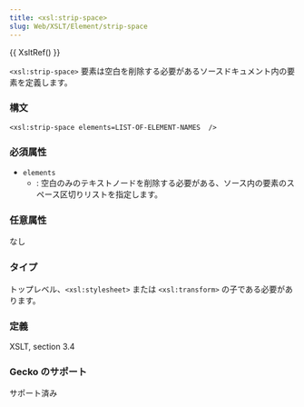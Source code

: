 ```yaml
---
title: <xsl:strip-space>
slug: Web/XSLT/Element/strip-space
---
```

{{ XsltRef() }}

`<xsl:strip-space>` 要素は空白を削除する必要があるソースドキュメント内の要素を定義します。

### 構文

```
<xsl:strip-space elements=LIST-OF-ELEMENT-NAMES  />
```

### 必須属性

- `elements`
  - : 空白のみのテキストノードを削除する必要がある、ソース内の要素のスペース区切りリストを指定します。

### 任意属性

なし

### タイプ

トップレベル、`<xsl:stylesheet>` または `<xsl:transform>` の子である必要があります。

### 定義

XSLT, section 3.4

### Gecko のサポート

サポート済み
